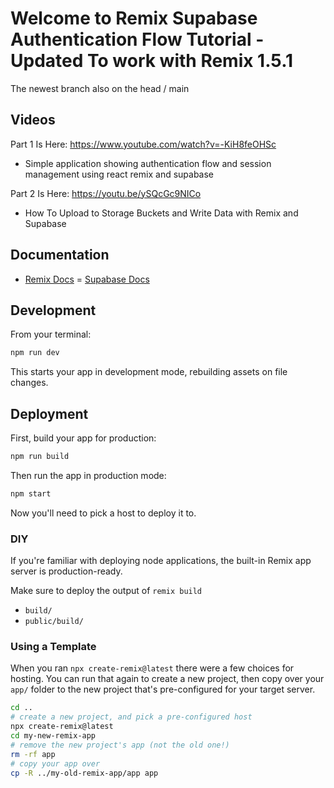 # Welcome to Remix Supabase Authentication Flow Tutorial - Updated To work with Remix 1.5.1


The newest branch also on the head / main

## Videos
Part 1 Is Here: https://www.youtube.com/watch?v=-KiH8feOHSc
- Simple application showing authentication flow and session management using react remix and supabase

Part 2 Is Here: https://youtu.be/ySQcGc9NICo
- How To Upload to Storage Buckets and Write Data with Remix and Supabase

## Documentation
- [Remix Docs](https://remix.run/docs)
= [Supabase Docs](https://supabase.com/docs/)

## Development

From your terminal:

```sh
npm run dev
```

This starts your app in development mode, rebuilding assets on file changes.

## Deployment

First, build your app for production:

```sh
npm run build
```

Then run the app in production mode:

```sh
npm start
```

Now you'll need to pick a host to deploy it to.

### DIY

If you're familiar with deploying node applications, the built-in Remix app server is production-ready.

Make sure to deploy the output of `remix build`

- `build/`
- `public/build/`

### Using a Template

When you ran `npx create-remix@latest` there were a few choices for hosting. You can run that again to create a new project, then copy over your `app/` folder to the new project that's pre-configured for your target server.

```sh
cd ..
# create a new project, and pick a pre-configured host
npx create-remix@latest
cd my-new-remix-app
# remove the new project's app (not the old one!)
rm -rf app
# copy your app over
cp -R ../my-old-remix-app/app app
```
